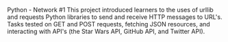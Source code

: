 Python - Network #1
This project introduced learners to the uses of urllib and requests Python libraries to send and receive HTTP messages to URL's. Tasks tested on GET and POST requests, fetching JSON resources, and interacting with API's (the Star Wars API, GitHub API, and Twitter API).
